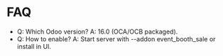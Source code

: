 # FAQ

- Q: Which Odoo version? A: 16.0 (OCA/OCB packaged).
- Q: How to enable? A: Start server with --addon event_booth_sale or install in UI.
